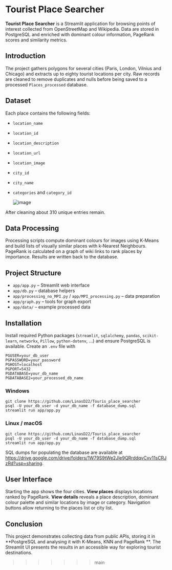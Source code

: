 
# Tourist Place Searcher

**Tourist Place Searcher** is a Streamlit application for browsing points of
interest collected from OpenStreetMap and Wikipedia. Data are stored in
PostgreSQL and enriched with dominant colour information, PageRank scores and
similarity metrics.

## Introduction

The project gathers polygons for several cities (Paris, London, Vilnius and
Chicago) and extracts up to eighty tourist locations per city. Raw records are
cleaned to remove duplicates and nulls before being saved to a processed
`Places_processed` database.

## Dataset

Each place contains the following fields:

- `location_name`
- `location_id`
- `location_description`
- `location_url`
- `location_image`
- `city_id`
- `city_name`
- `categories` and `category_id`

  ![image](https://github.com/user-attachments/assets/df7f191b-63e1-4f06-b4d9-d469c62797c2)


After cleaning about 310 unique entries remain.

## Data Processing

Processing scripts compute dominant colours for images using K‑Means and build
lists of visually similar places with k‑Nearest Neighbours. PageRank is
calculated on a graph of wiki links to rank places by importance. Results are
written back to the database.

## Project Structure

- `app/app.py` – Streamlit web interface
- `app/db.py` – database helpers
- `app/processing_no_MPI.py` / `app/MPI_processing.py` – data preparation
- `app/graph.py` – tools for graph export
- `app/data/` – example processed data

## Installation

Install required Python packages (`streamlit`, `sqlalchemy`, `pandas`,
`scikit-learn`, `networkx`, `Pillow`, `python-dotenv`, …) and ensure PostgreSQL
is available. Create an `.env` file with

```
PGUSER=your_db_user
PGPASSWORD=your_password
PGHOST=localhost
PGPORT=5432
PGDATABASE=your_db_name
PGDATABASE2=your_processed_db_name
```

### Windows

```
git clone https://github.com/LinasD22/Touris_place_searcher
psql -U your_db_user -d your_db_name -f database_dump.sql
streamlit run app/app.py
```

### Linux / macOS

```
git clone https://github.com/LinasD22/Touris_place_searcher
psql -U your_db_user -d your_db_name -f database_dump.sql
streamlit run app/app.py
```

SQL dumps for populating the database are available at
<https://drive.google.com/drive/folders/1W79S9tWe2Jle9QRrddqvCxv11sCRJzRd?usp=sharing>.

## User Interface

Starting the app shows the four cities. **View places** displays locations
ranked by PageRank. **View details** reveals a place description, dominant
colour palette and similar locations by image or category. Navigation buttons
allow returning to the places list or city list.

## Conclusion

This project demonstrates collecting data from public APIs, storing it in
**PostgreSQL and analysing it with K‑Means, KNN and PageRank **. The Streamlit UI
presents the results in an accessible way for exploring tourist destinations.


>>>>>>> main

